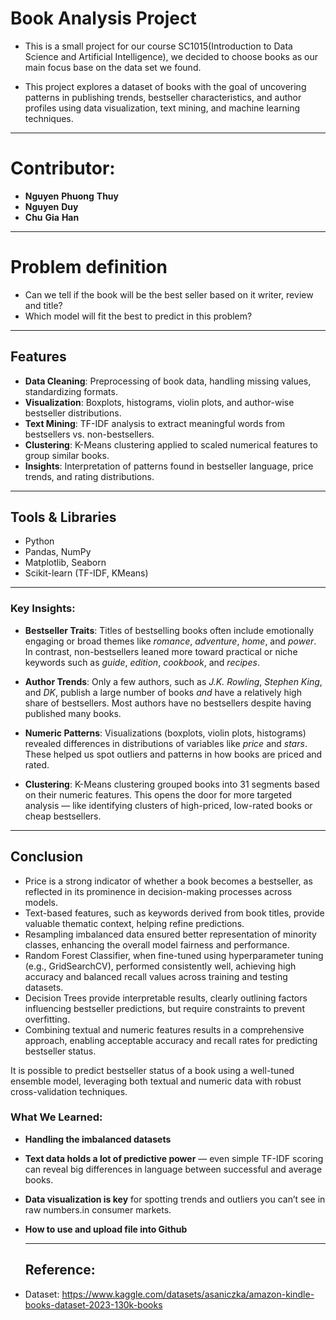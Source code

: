 # Book Analysis Project
- This is a small project for our course SC1015(Introduction to Data Science and Artificial Intelligence), we decided to choose books as our main focus base on the data set we found. 

- This project explores a dataset of books with the goal of uncovering patterns in publishing trends, bestseller characteristics, and author profiles using data visualization, text mining, and machine learning techniques.

---

# Contributor:

- **Nguyen** **Phuong** **Thuy**
- **Nguyen** **Duy**
- **Chu** **Gia** **Han**

---

# Problem definition

- Can we tell if the book will be the best seller based on it writer, review and title?
- Which model will fit the best to predict in this problem?
---

## Features

- **Data Cleaning**: Preprocessing of book data, handling missing values, standardizing formats.
-  **Visualization**: Boxplots, histograms, violin plots, and author-wise bestseller distributions.
-  **Text Mining**: TF-IDF analysis to extract meaningful words from bestsellers vs. non-bestsellers.
-  **Clustering**: K-Means clustering applied to scaled numerical features to group similar books.
-  **Insights**: Interpretation of patterns found in bestseller language, price trends, and rating distributions.

---

## Tools & Libraries

- Python
- Pandas, NumPy
- Matplotlib, Seaborn
- Scikit-learn (TF-IDF, KMeans)

---

### Key Insights:

- **Bestseller Traits**: Titles of bestselling books often include emotionally engaging or broad themes like *romance*, *adventure*, *home*, and *power*. In contrast, non-bestsellers leaned more toward practical or niche keywords such as *guide*, *edition*, *cookbook*, and *recipes*.
  
- **Author Trends**: Only a few authors, such as *J.K. Rowling*, *Stephen King*, and *DK*, publish a large number of books *and* have a relatively high share of bestsellers. Most authors have no bestsellers despite having published many books.

- **Numeric Patterns**: Visualizations (boxplots, violin plots, histograms) revealed differences in distributions of variables like *price* and *stars*. These helped us spot outliers and patterns in how books are priced and rated.

- **Clustering**: K-Means clustering grouped books into 31 segments based on their numeric features. This opens the door for more targeted analysis — like identifying clusters of high-priced, low-rated books or cheap bestsellers.

---

## **Conclusion**
- Price is a strong indicator of whether a book becomes a bestseller, as reflected in its prominence in decision-making processes across models.
- Text-based features, such as keywords derived from book titles, provide valuable thematic context, helping refine predictions.
- Resampling imbalanced data ensured better representation of minority classes, enhancing the overall model fairness and performance.
- Random Forest Classifier, when fine-tuned using hyperparameter tuning (e.g., GridSearchCV), performed consistently well, achieving high accuracy and balanced recall values across training and testing datasets.
- Decision Trees provide interpretable results, clearly outlining factors influencing bestseller predictions, but require constraints to prevent overfitting.
- Combining textual and numeric features results in a comprehensive approach, enabling acceptable accuracy and recall rates for predicting bestseller status.

It is possible to predict bestseller status of a book using a well-tuned ensemble model, leveraging both textual and numeric data with robust cross-validation techniques.

###  What We Learned:
- **Handling the imbalanced datasets**
- **Text data holds a lot of predictive power** — even simple TF-IDF scoring can reveal big differences in language between successful and average books.
- **Data visualization is key** for spotting trends and outliers you can’t see in raw numbers.in consumer markets.
- **How to use and upload file into Github**

  ---

  ## Reference:
- Dataset: https://www.kaggle.com/datasets/asaniczka/amazon-kindle-books-dataset-2023-130k-books




